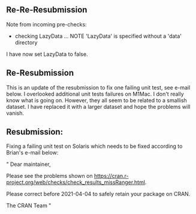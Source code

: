 ## Re-Re-Resubmission

Note from incoming pre-checks:

* checking LazyData ... NOTE
  'LazyData' is specified without a 'data' directory
  
I have now set LazyData to false. 

## Re-Resubmission

This is an update of the resubmission to fix one failing unit test, see e-mail below. I overlooked additional unit tests failures on M1Mac. I don't really know what is going on. However, they all seem to be related to a smallish dataset. I have replaced it with a larger dataset and hope the problems will vanish.

## Resubmission:

Fixing a failing unit test on Solaris which needs to be fixed according to Brian's e-mail below:

"
Dear maintainer,

Please see the problems shown on
<https://cran.r-project.org/web/checks/check_results_missRanger.html>.

Please correct before 2021-04-04 to safely retain your package on CRAN.

The CRAN Team
"

